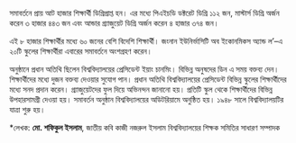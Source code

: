 সমাবর্তনে প্রায় আট হাজার শিক্ষার্থী ডিগ্রিপ্রাপ্ত হন। এর মধ্যে পিএইচডি ডক্টরেট ডিগ্রি ১১২ জন, মাস্টার্স ডিগ্রি অর্জন করেন ৩ হাজার ৪৪৩ জন এবং আন্ডার গ্র্যাজুয়েট ডিগ্রি অর্জন করেন ৪ হাজার ৩৭৪ জন।

এই ৮ হাজার শিক্ষার্থীর মধ্যে ৬০ জনের বেশি বিদেশি শিক্ষার্থী। জংনান ইউনির্ভাসিটি অব ইকোনমিকস অ্যান্ড ল’–এ ২০টি স্কুলের শিক্ষার্থীরা এবারের সমাবর্তনে অংশগ্রহণ করেন।

অনুষ্ঠানে প্রধান অতিথি ছিলেন বিশ্ববিদ্যালয়ের প্রেসিডেন্ট ইয়াং চানমিং। বিভিন্ন অনুষদের ডিন এ সময় বক্তব্য দেন। শিক্ষার্থীদের মধ্যে দুজন বক্তব্য দেওয়ার সুযোগ পান। প্রধান অতিথি বিশ্ববিদ্যালয়ের প্রেসিডেন্ট বিভিন্ন স্কুলের শিক্ষার্থীদের মধ্যে সনদ প্রদান করেন। গ্র্যাজুয়েটদের ফুল দিয়ে অভিনন্দন জানানো হয়। প্রতিটি স্কুল থেকে শিক্ষার্থীদের বিভিন্ন উপহারসামগ্রী দেওয়া হয়। সমাবর্তন অনুষ্ঠান বিশ্ববিদ্যালয়ের অডিটরিয়ামে অনুষ্ঠিত হয়। ১৯৪৮ সালে বিশ্ববিদ্যালয়টির যাত্রা শুরু হয়।

\*লেখক: **মো. শফিকুল ইসলাম**, জাতীয় কবি কাজী নজরুল ইসলাম বিশ্ববিদ্যালয়ের শিক্ষক সমিতির সাধারণ সম্পাদক
